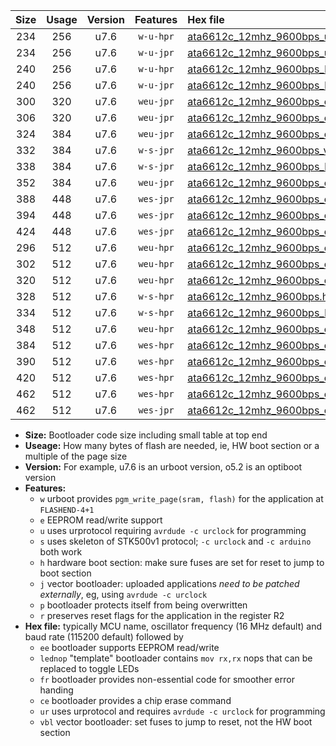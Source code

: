 |Size|Usage|Version|Features|Hex file|
|:-:|:-:|:-:|:-:|:--|
|234|256|u7.6|`w-u-hpr`|[ata6612c_12mhz_9600bps_ur.hex](https://raw.githubusercontent.com/stefanrueger/urboot/main//ata6612c_12mhz_9600bps_ur.hex)|
|234|256|u7.6|`w-u-jpr`|[ata6612c_12mhz_9600bps_ur_vbl.hex](https://raw.githubusercontent.com/stefanrueger/urboot/main//ata6612c_12mhz_9600bps_ur_vbl.hex)|
|240|256|u7.6|`w-u-hpr`|[ata6612c_12mhz_9600bps_lednop_ur.hex](https://raw.githubusercontent.com/stefanrueger/urboot/main//ata6612c_12mhz_9600bps_lednop_ur.hex)|
|240|256|u7.6|`w-u-jpr`|[ata6612c_12mhz_9600bps_lednop_ur_vbl.hex](https://raw.githubusercontent.com/stefanrueger/urboot/main//ata6612c_12mhz_9600bps_lednop_ur_vbl.hex)|
|300|320|u7.6|`weu-jpr`|[ata6612c_12mhz_9600bps_ee_ur_vbl.hex](https://raw.githubusercontent.com/stefanrueger/urboot/main//ata6612c_12mhz_9600bps_ee_ur_vbl.hex)|
|306|320|u7.6|`weu-jpr`|[ata6612c_12mhz_9600bps_ee_lednop_ur_vbl.hex](https://raw.githubusercontent.com/stefanrueger/urboot/main//ata6612c_12mhz_9600bps_ee_lednop_ur_vbl.hex)|
|324|384|u7.6|`weu-jpr`|[ata6612c_12mhz_9600bps_ee_lednop_fr_ur_vbl.hex](https://raw.githubusercontent.com/stefanrueger/urboot/main//ata6612c_12mhz_9600bps_ee_lednop_fr_ur_vbl.hex)|
|332|384|u7.6|`w-s-jpr`|[ata6612c_12mhz_9600bps_vbl.hex](https://raw.githubusercontent.com/stefanrueger/urboot/main//ata6612c_12mhz_9600bps_vbl.hex)|
|338|384|u7.6|`w-s-jpr`|[ata6612c_12mhz_9600bps_lednop_vbl.hex](https://raw.githubusercontent.com/stefanrueger/urboot/main//ata6612c_12mhz_9600bps_lednop_vbl.hex)|
|352|384|u7.6|`weu-jpr`|[ata6612c_12mhz_9600bps_ee_lednop_fr_ce_ur_vbl.hex](https://raw.githubusercontent.com/stefanrueger/urboot/main//ata6612c_12mhz_9600bps_ee_lednop_fr_ce_ur_vbl.hex)|
|388|448|u7.6|`wes-jpr`|[ata6612c_12mhz_9600bps_ee_vbl.hex](https://raw.githubusercontent.com/stefanrueger/urboot/main//ata6612c_12mhz_9600bps_ee_vbl.hex)|
|394|448|u7.6|`wes-jpr`|[ata6612c_12mhz_9600bps_ee_lednop_vbl.hex](https://raw.githubusercontent.com/stefanrueger/urboot/main//ata6612c_12mhz_9600bps_ee_lednop_vbl.hex)|
|424|448|u7.6|`wes-jpr`|[ata6612c_12mhz_9600bps_ee_lednop_fr_vbl.hex](https://raw.githubusercontent.com/stefanrueger/urboot/main//ata6612c_12mhz_9600bps_ee_lednop_fr_vbl.hex)|
|296|512|u7.6|`weu-hpr`|[ata6612c_12mhz_9600bps_ee_ur.hex](https://raw.githubusercontent.com/stefanrueger/urboot/main//ata6612c_12mhz_9600bps_ee_ur.hex)|
|302|512|u7.6|`weu-hpr`|[ata6612c_12mhz_9600bps_ee_lednop_ur.hex](https://raw.githubusercontent.com/stefanrueger/urboot/main//ata6612c_12mhz_9600bps_ee_lednop_ur.hex)|
|320|512|u7.6|`weu-hpr`|[ata6612c_12mhz_9600bps_ee_lednop_fr_ur.hex](https://raw.githubusercontent.com/stefanrueger/urboot/main//ata6612c_12mhz_9600bps_ee_lednop_fr_ur.hex)|
|328|512|u7.6|`w-s-hpr`|[ata6612c_12mhz_9600bps.hex](https://raw.githubusercontent.com/stefanrueger/urboot/main//ata6612c_12mhz_9600bps.hex)|
|334|512|u7.6|`w-s-hpr`|[ata6612c_12mhz_9600bps_lednop.hex](https://raw.githubusercontent.com/stefanrueger/urboot/main//ata6612c_12mhz_9600bps_lednop.hex)|
|348|512|u7.6|`weu-hpr`|[ata6612c_12mhz_9600bps_ee_lednop_fr_ce_ur.hex](https://raw.githubusercontent.com/stefanrueger/urboot/main//ata6612c_12mhz_9600bps_ee_lednop_fr_ce_ur.hex)|
|384|512|u7.6|`wes-hpr`|[ata6612c_12mhz_9600bps_ee.hex](https://raw.githubusercontent.com/stefanrueger/urboot/main//ata6612c_12mhz_9600bps_ee.hex)|
|390|512|u7.6|`wes-hpr`|[ata6612c_12mhz_9600bps_ee_lednop.hex](https://raw.githubusercontent.com/stefanrueger/urboot/main//ata6612c_12mhz_9600bps_ee_lednop.hex)|
|420|512|u7.6|`wes-hpr`|[ata6612c_12mhz_9600bps_ee_lednop_fr.hex](https://raw.githubusercontent.com/stefanrueger/urboot/main//ata6612c_12mhz_9600bps_ee_lednop_fr.hex)|
|462|512|u7.6|`wes-hpr`|[ata6612c_12mhz_9600bps_ee_lednop_fr_ce.hex](https://raw.githubusercontent.com/stefanrueger/urboot/main//ata6612c_12mhz_9600bps_ee_lednop_fr_ce.hex)|
|462|512|u7.6|`wes-jpr`|[ata6612c_12mhz_9600bps_ee_lednop_fr_ce_vbl.hex](https://raw.githubusercontent.com/stefanrueger/urboot/main//ata6612c_12mhz_9600bps_ee_lednop_fr_ce_vbl.hex)|

- **Size:** Bootloader code size including small table at top end
- **Useage:** How many bytes of flash are needed, ie, HW boot section or a multiple of the page size
- **Version:** For example, u7.6 is an urboot version, o5.2 is an optiboot version
- **Features:**
  + `w` urboot provides `pgm_write_page(sram, flash)` for the application at `FLASHEND-4+1`
  + `e` EEPROM read/write support
  + `u` uses urprotocol requiring `avrdude -c urclock` for programming
  + `s` uses skeleton of STK500v1 protocol; `-c urclock` and `-c arduino` both work
  + `h` hardware boot section: make sure fuses are set for reset to jump to boot section
  + `j` vector bootloader: uploaded applications *need to be patched externally*, eg, using `avrdude -c urclock`
  + `p` bootloader protects itself from being overwritten
  + `r` preserves reset flags for the application in the register R2
- **Hex file:** typically MCU name, oscillator frequency (16 MHz default) and baud rate (115200 default) followed by
  + `ee` bootloader supports EEPROM read/write
  + `lednop` "template" bootloader contains `mov rx,rx` nops that can be replaced to toggle LEDs
  + `fr` bootloader provides non-essential code for smoother error handing
  + `ce` bootloader provides a chip erase command
  + `ur` uses urprotocol and requires `avrdude -c urclock` for programming
  + `vbl` vector bootloader: set fuses to jump to reset, not the HW boot section
